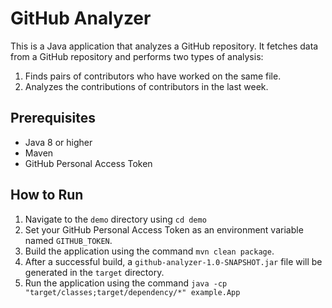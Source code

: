 # GitHub Analyzer

This is a Java application that analyzes a GitHub repository. It fetches data from a GitHub repository and performs two types of analysis:

1. Finds pairs of contributors who have worked on the same file.
2. Analyzes the contributions of contributors in the last week.

## Prerequisites

- Java 8 or higher
- Maven
- GitHub Personal Access Token

## How to Run

1. Navigate to the `demo` directory using  `cd demo`
2. Set your GitHub Personal Access Token as an environment variable named `GITHUB_TOKEN`.
3. Build the application using the command `mvn clean package`.
4. After a successful build, a `github-analyzer-1.0-SNAPSHOT.jar` file will be generated in the `target` directory.
5. Run the application using the command `java -cp "target/classes;target/dependency/*" example.App`

